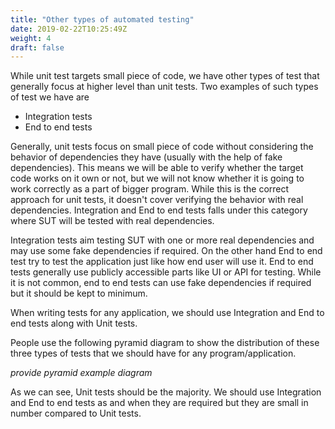 ```yaml
---
title: "Other types of automated testing"
date: 2019-02-22T10:25:49Z
weight: 4
draft: false
---
```


While unit test targets small piece of code, we have other types of test that generally focus at higher level than unit tests. Two examples of such types of test we have are

* Integration tests
* End to end tests

Generally, unit tests focus on small piece of code without considering the behavior of dependencies they have (usually with the help of fake dependencies). This means we will be able to verify whether the target code works on it own or not, but we will not know whether it is going to work correctly as a part of bigger program. While this is the correct approach for unit tests, it doesn't cover verifying the behavior with real dependencies. Integration and End to end tests falls under this category where SUT will be tested with real dependencies.

Integration tests aim testing SUT with one or more real dependencies and may use some fake dependencies if required. On the other hand End to end test try to test the application just like how end user will use it. End to end tests generally use publicly accessible parts like UI or API for testing. While it is not common, end to end tests can use fake dependencies if required but it should be kept to minimum.

When writing tests for any application, we should use Integration and End to end tests along with Unit tests. 

People use the following pyramid diagram to show the distribution of these three types of tests that we should have for any program/application.

*provide pyramid example diagram*

As we can see, Unit tests should be the majority. We should use Integration and End to end tests as and when they are required but they are small in number compared to Unit tests.

